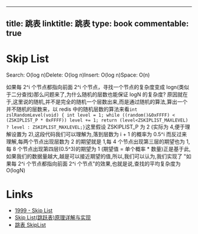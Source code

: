 
---
title: 跳表
linktitle: 跳表
type: book
commentable: true
---

# Skip List

Search‎: ‎O(log n)Delete‎: ‎O(log n)Insert‎: ‎O(log n)Space‎: ‎O(n)

如果每 2^i 个节点都指向前面 2^i 个节点，寻找一个节点的复杂度变成 logn(类似于二分查找)那么问题来了,为什么随机的层数也能保证 logN 的复杂度? 原因就在于,这里说的随机,并不是完全的随机一个层数出来,而是通过随机的算法,算出一个并不随机的层数来，以 redis 中的随机层数的算法来看`int zslRandomLevel(void) { int level = 1; while ((random()&0xFFFF) < (ZSKIPLIST_P * 0xFFFF)) level += 1; return (level<ZSKIPLIST_MAXLEVEL) ? level : ZSKIPLIST_MAXLEVEL;}`这里假设 ZSKIPLIST_P 为 2 (实际为 4,便于理解设置为 2),这段代码我们可以理解为,落到层数为 i + 1 的概率为 0.5^i 而反过来理解,每两个节点出现层数为 2 的期望就是 1,每 4 个节点出现第三层的期望也为 1,每 8 个节点出现第四层(0.5^3)的期望为 1 (期望值 = 单个概率 \* 数量)正是基于此,如果我们的数据量越大,越是可以接近期望的值,所以,我们可以认为,我们实现了 "如果每 2^i 个节点都指向前面 2^i 个节点"的效果,也就是说,查找的平均复杂度为 O(logN)

# Links

- [1999 - Skip List](http://www.csee.umbc.edu/courses/undergraduate/341/fall01/Lectures/SkipLists/skip_lists/skip_lists.html)
- [Skip List(跳跃表)原理详解与实现](http://www.cppblog.com/mysileng/archive/2013/04/06/199159.html)
- [跳表 SkipList](http://www.cnblogs.com/xuqiang/archive/2011/05/22/2053516.html)

    
